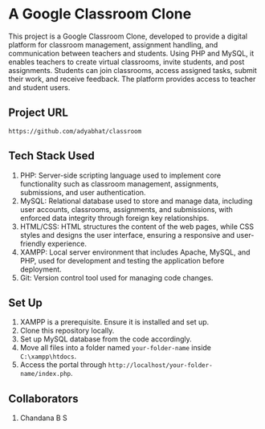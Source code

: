 # A Google Classroom Clone
This project is a Google Classroom Clone, developed to provide a digital platform for classroom management, assignment handling, and communication between teachers and students. Using PHP and MySQL, it enables teachers to create virtual classrooms, invite students, and post assignments. Students can join classrooms, access assigned tasks, submit their work, and receive feedback. The platform provides access to teacher and student users.

## Project URL
`https://github.com/adyabhat/classroom`

## Tech Stack Used
1. PHP: Server-side scripting language used to implement core functionality such as classroom management, assignments, submissions, and user authentication.
2. MySQL: Relational database used to store and manage data, including user accounts, classrooms, assignments, and submissions, with enforced data integrity through foreign key relationships.
3. HTML/CSS: HTML structures the content of the web pages, while CSS styles and designs the user interface, ensuring a responsive and user-friendly experience.
4. XAMPP: Local server environment that includes Apache, MySQL, and PHP, used for development and testing the application before deployment.
5. Git: Version control tool used for managing code changes.

## Set Up
1. XAMPP is a prerequisite. Ensure it is installed and set up.
2. Clone this repository locally.
3. Set up MySQL database from the code accordingly.
4. Move all files into a folder named `your-folder-name` inside `C:\xampp\htdocs`.
5. Access the portal through `http://localhost/your-folder-name/index.php`.

## Collaborators
1. Chandana B S
